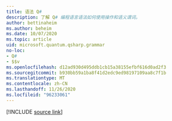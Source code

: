 ```yaml
---
title: 语法 Q#
description: 了解 Q# 编程语言语法如何使用操作和语义谓词。
author: bettinaheim
ms.author: beheim
ms.date: 10/07/2020
ms.topic: article
uid: microsoft.quantum.qsharp.grammar
no-loc:
- Q#
- $$v
ms.openlocfilehash: d12ad930d495ddb1cb15a38155efbf616d0ad2f3
ms.sourcegitcommit: b930bb59a1ba8f41d2edc9ed98197109aa8c7f1b
ms.translationtype: MT
ms.contentlocale: zh-CN
ms.lasthandoff: 11/26/2020
ms.locfileid: "96233061"
---
```

<!---
# Grammar in Q#
-->

[!INCLUDE [source link](~/includes/qsharp-language/Specifications/Language/5_Grammar/readme.md)]

